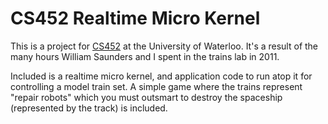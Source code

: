 # CS452 Realtime Micro Kernel

This is a project for
[CS452](https://www.student.cs.uwaterloo.ca/~cs452/) at the University
of Waterloo. It's a result of the many hours William Saunders and I
spent in the trains lab in 2011.

Included is a realtime micro kernel, and application code to run atop
it for controlling a model train set. A simple game where the trains
represent "repair robots" which you must outsmart to destroy the
spaceship (represented by the track) is included.
